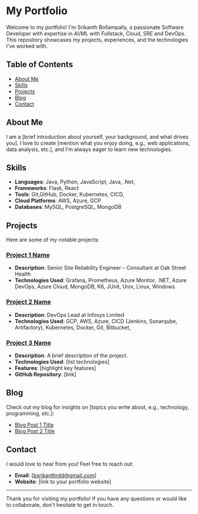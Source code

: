 # My Portfolio

Welcome to my portfolio! I'm Srikanth Bollampally, a passionate Software Developer with expertise in AI/ML with Fullstack, Cloud, SRE and DevOps. This repository showcases my projects, experiences, and the technologies I've worked with.

## Table of Contents

- [About Me](#about-me)
- [Skills](#skills)
- [Projects](#projects)
- [Blog](#blog)
- [Contact](#contact)

## About Me

I am a [brief introduction about yourself, your background, and what drives you]. I love to create [mention what you enjoy doing, e.g., web applications, data analysis, etc.], and I'm always eager to learn new technologies.

## Skills

- **Languages**: Java, Python, JavaScript, Java, .Net, 
- **Frameworks**: Flask, React
- **Tools**: Git,GitHub, Docker, Kubernetes, CICD, 
- **Cloud Platforms**: AWS, Azure, GCP
- **Databases**: MySQL, PostgreSQL, MongoDB

## Projects

Here are some of my notable projects:

### [Project 1 Name](link-to-project-1)
- **Description**: Senior Site Reliability Engineer – Consultant at Oak Street Health
- **Technologies Used**: Grafana, Prometheus, Azure Monitor, .NET, Azure DevOps, Azure Cloud, MongoDB, K6, JUnit, Unix, Linux, Windows



### [Project 2 Name](link-to-project-2)
- **Description**: DevOps Lead at Infosys Limited
- **Technologies Used**: GCP, AWS, Azure, CICD (Jenkins, Sonarqube, Artifactory), Kubernetes, Docker, Git, Bitbucket, 

### [Project 3 Name](link-to-project-3)
- **Description**: A brief description of the project.
- **Technologies Used**: [list technologies]
- **Features**: [highlight key features]
- **GitHub Repository**: [link]

## Blog

Check out my blog for insights on [topics you write about, e.g., technology, programming, etc.]:
- [Blog Post 1 Title](link-to-blog-post-1)
- [Blog Post 2 Title](link-to-blog-post-2)

## Contact

I would love to hear from you! Feel free to reach out:

- **Email**: [bsrikanthrdd@gmail.com]
- **Website**: [link to your portfolio website]

---

Thank you for visiting my portfolio! If you have any questions or would like to collaborate, don't hesitate to get in touch.
